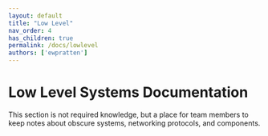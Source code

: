 ```yaml
---
layout: default
title: "Low Level"
nav_order: 4
has_children: true
permalink: /docs/lowlevel
authors: ['ewpratten']
---
```


# Low Level Systems Documentation
This section is not required knowledge, but a place for team members to keep notes about obscure systems, networking protocols, and components.